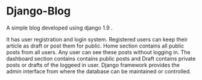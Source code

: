 # Django-Blog
A simple blog developed using django 1.9 . 

It has user registration and login system. Registered users can keep their article as draft or post them for public. Home section contains all public posts from all users. Any user can see these posts without logging in. The dashboard section contains contains public posts and Draft contains private posts or drafts of the loggeed in user. Django framework provides the admin interface from where the database can be maintained or controlled.
